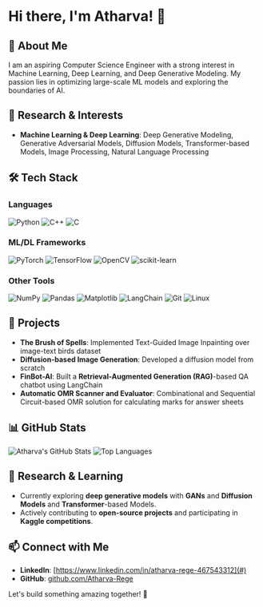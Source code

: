 # Hi there, I'm Atharva! 👋

## 🚀 About Me
I am an aspiring Computer Science Engineer with a strong interest in Machine Learning, Deep Learning, and Deep Generative Modeling. My passion lies in optimizing large-scale ML models and exploring the boundaries of AI.

## 🔬 Research & Interests
- **Machine Learning & Deep Learning**: Deep Generative Modeling, Generative Adversarial Models, Diffusion Models, Transformer-based Models, Image Processing, Natural Language Processing

## 🛠️ Tech Stack
### Languages
![Python](https://img.shields.io/badge/Python-3776AB?style=for-the-badge&logo=python&logoColor=white)
![C++](https://img.shields.io/badge/C++-00599C?style=for-the-badge&logo=c%2B%2B&logoColor=white)
![C](https://img.shields.io/badge/C-00599C?style=for-the-badge&logo=c&logoColor=white)

### ML/DL Frameworks
![PyTorch](https://img.shields.io/badge/PyTorch-EE4C2C?style=for-the-badge&logo=pytorch&logoColor=white)
![TensorFlow](https://img.shields.io/badge/TensorFlow-FF6F00?style=for-the-badge&logo=tensorflow&logoColor=white)
![OpenCV](https://img.shields.io/badge/OpenCV-5C3EE8?style=for-the-badge&logo=opencv&logoColor=white)
![scikit-learn](https://img.shields.io/badge/scikit--learn-F7931E?style=for-the-badge&logo=scikitlearn&logoColor=white)

### Other Tools
![NumPy](https://img.shields.io/badge/NumPy-013243?style=for-the-badge&logo=numpy&logoColor=white)
![Pandas](https://img.shields.io/badge/Pandas-150458?style=for-the-badge&logo=pandas&logoColor=white)
![Matplotlib](https://img.shields.io/badge/Matplotlib-11557C?style=for-the-badge&logo=matplotlib&logoColor=white)
![LangChain](https://img.shields.io/badge/LangChain-00599C?style=for-the-badge)
![Git](https://img.shields.io/badge/Git-F05032?style=for-the-badge&logo=git&logoColor=white)
![Linux](https://img.shields.io/badge/Linux-FCC624?style=for-the-badge&logo=linux&logoColor=black)

## 🌟 Projects
- **The Brush of Spells**: Implemented Text-Guided Image Inpainting over image-text birds dataset
- **Diffusion-based Image Generation**: Developed a diffusion model from scratch
- **FinBot-AI**: Built a **Retrieval-Augmented Generation (RAG)**-based QA chatbot using LangChain
- **Automatic OMR Scanner and Evaluator**: Combinational and Sequential Circuit-based OMR solution for calculating marks for answer sheets


## 📊 GitHub Stats
![Atharva's GitHub Stats](https://github-readme-stats.vercel.app/api?username=Atharva-Rege&show_icons=true&theme=radical)
![Top Languages](https://github-readme-stats.vercel.app/api/top-langs/?username=Atharva-Rege&layout=compact&theme=radical)

## 📜 Research & Learning
- Currently exploring **deep generative models** with **GANs** and **Diffusion Models** and **Transformer**-based Models.
- Actively contributing to **open-source projects** and participating in **Kaggle competitions**.

## 📫 Connect with Me
- **LinkedIn**: [https://www.linkedin.com/in/atharva-rege-467543312](#)
- **GitHub**: [github.com/Atharva-Rege](#)

Let's build something amazing together! 🚀

